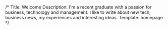 /*
Title: Welcome
Description: I'm a recent graduate with a passion for business, technology and management. I like to write about new tech, business news, my experiences and interesting ideas.
Template: homepage
*/